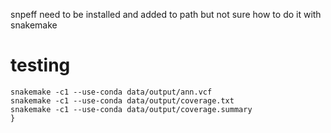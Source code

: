 snpeff need to be installed and added to path but not sure how to do it with snakemake

# testing
```{
snakemake -c1 --use-conda data/output/ann.vcf
snakemake -c1 --use-conda data/output/coverage.txt
snakemake -c1 --use-conda data/output/coverage.summary
}
```